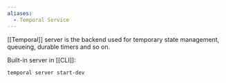 ```yaml
---
aliases:
  - Temporal Service
---
```

[[Temporal]] server is the backend used for temporary state management, queueing, durable timers and so on.

Built-in server in [[CLI]]:
```
temporal server start-dev
```